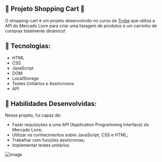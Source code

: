 ## 🛒 Projeto Shopping Cart 🛒

O shopping-cart é um projeto desenvolvido no curso da [Trybe](https://www.betrybe.com/) que utiliza a API do Mercado Livre para criar uma listagem de produtos e um carrinho de compras totalmente dinâmico!

## 🚀  Tecnologias:

- HTML
- CSS
- JavaScript
- DOM
- LocalStorage
- Testes Unitários e Assíncronos
-  API
## 📌  Habilidades Desenvolvidas:

Nesse projeto, fui capaz de:

- Fazer requisições a uma API (Application Programming Interface) do Mercado Livre;
- Utilizar os conhecimentos sobre JavaScript, CSS e HTML;
- Trabalhar com funções assíncronas;
- Implementar testes unitários.

![image](https://user-images.githubusercontent.com/115182342/220615339-3a3852bd-f7dc-4ae0-98cc-01e4ed826b83.png)
